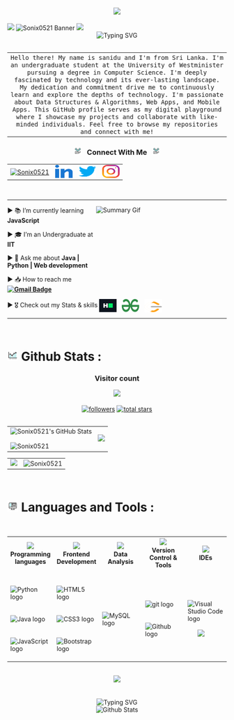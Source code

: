 <br>

<!-- --------------------------------------- Greetings Gif --------------------------------------- -->
<div align="center">
  <img src="https://readme-typing-svg.herokuapp.com?font=Orbitron&size=40&color=%23fe4d00&height=67&duration=3000&center=true&lines=%F0%9F%85%B6%F0%9F%86%81%F0%9F%85%B4%F0%9F%85%B4%F0%9F%86%83%F0%9F%85%B8%F0%9F%85%BD%F0%9F%85%B6%F0%9F%86%82">
</div>
<!-- --------------------------------------------------------------------------------------------- -->


<br>


<!-- --------------------------------------- Animated Horizontal Line --------------------------------------- -->
<img src="https://user-images.githubusercontent.com/73097560/115834477-dbab4500-a447-11eb-908a-139a6edaec5c.gif">
<!-- -------------------------------------------------------------------------------------------------------- -->
<!-- --------------------------------------- GitHub Banner --------------------------------------- -->
<img src="GitHub Profile Banner.gif" alt="Sonix0521 Banner">
<!-- --------------------------------------------------------------------------------------------- -->
<!-- --------------------------------------- Animated Horizontal Line --------------------------------------- -->
<img src="https://user-images.githubusercontent.com/73097560/115834477-dbab4500-a447-11eb-908a-139a6edaec5c.gif">
<!-- -------------------------------------------------------------------------------------------------------- -->


<br>


<!-- ---------------------------------------------------------------------- Welcome Message ---------------------------------------------------------------------- -->
<div align="center">
<img src="https://readme-typing-svg.herokuapp.com?font=Fira+Code&weight=900&size=25&pause=1000&random=false&width=435&lines=WELCOME+TO+MY+GITHUB+PROFILE+%F0%9F%A4%9D" alt="Typing SVG" />
</div>
<!-- ------------------------------------------------------------------------------------------------------------------------------------------------------------- -->


<br>


<!-- ------------------------------------------------------------------------ GitHub About ----------------------------------------------------------------------- -->
<table width="400">
  <td>
  <div align="center">
    <samp>
      Hello there! My name is sanidu and I'm from Sri Lanka. I'm an undergraduate student at the University of Westminister pursuing a degree in Computer Science.
      I'm deeply fascinated by technology and its ever-lasting landscape. My dedication and commitment drive me to continuously learn and explore the depths of technology.
      I'm passionate about Data Structures & Algorithms, Web Apps, and Mobile Apps. This GitHub profile serves as my digital playground where I showcase my projects and collaborate with like-minded individuals. 
      Feel free to browse my repositories and connect with me!
    </samp>
  </div>
  </td>
</table>
<!-- ------------------------------------------------------------------------------------------------------------------------------------------------------------- -->





<!-- -------------------------------------------------------------------------------------- Social's --------------------------------------------------------------------------------------- -->
<h3 align="center"> <img src="Gif Icons/Connect Icon Gif.gif" width="18px">  &nbsp; Connect With Me &nbsp; <img src="Gif Icons/Connect Icon Gif.gif" width="18px"> </h3>

<div align="center">  
<table>
<td> <a href="mailto:saniduwickramasinghe@gmail.com" target="blank"><img align="center" src="https://img.icons8.com/doodle/2x/gmail-new.png" alt="Sonix0521" height="30" width="30"></a> </td>
<td> <a href="https://www.linkedin.com/in/sanidu-wickramasinghe-649619310/" target="blank"><img align="center" src="https://raw.githubusercontent.com/SubhadeepZilong/SubhadeepZilong/main/icons/Social/linked-in-alt.svg" alt="Sonix0521" height="30" width="40"/></a> </td>
<td> <a href="https://x.com/Sanidu0521" target="blank"><img align="center" src="https://raw.githubusercontent.com/SubhadeepZilong/SubhadeepZilong/main/icons/Social/twitter.svg" alt="Sonix0521" height="30" width="40" /></a> </td> 
<td> <a href="https://instagram.com/_mahith.007" target="blank"><img align="center" src="https://raw.githubusercontent.com/SubhadeepZilong/SubhadeepZilong/main/icons/Social/instagram.svg" alt="Sonix0521" height="30" width="40"/></a> </td>
</table>
</div>
  
<!-- --------------------------------------------------------------------------------------------------------------------------------------------------------------------------------------- -->


<br>


<!-- ---------------------------------------------------------------------- Profile Summary ---------------------------------------------------------------------- -->
---
<img align="right" height="200" width="300" alt="Summary Gif" src="https://github.com/JayantGoel001/JayantGoel001/blob/master/GIF/code.gif">

▶ 📚 I’m currently learning **JavaScript**

▶ 🎓 I’m an Undergraduate at **IIT**

▶ 💬 Ask me about **Java | Python | Web development**

▶ 📥 How to reach me &nbsp; **[![Gmail Badge](https://img.shields.io/badge/-saniduwickramasinghe@gmail.com-d14836?style=flat-square&logo=Gmail&logoColor=white&link=mailto:saniduwickramasinghe@gmail.com)](mailto:saniduwickramasinghe@gmail.com)**

▶ 🎖️ Check out my Stats & skills 
<a href="https://www.hackerrank.com/profile/sanidu0521" target="blank"><img align="center" src="https://raw.githubusercontent.com/SubhadeepZilong/SubhadeepZilong/main/icons/Social/hackerrank.svg" alt="Sonix0521" height="30" width="40" /></a> &nbsp; 
<a href="https://www.geeksforgeeks.org/user/saniduaoc5" target="blank"><img align="center" src="https://raw.githubusercontent.com/SubhadeepZilong/SubhadeepZilong/main/icons/Social/geeks-for-geeks.svg" alt="Sonix0521" height="30" width="40" /></a> &nbsp; 
<a href="https://leetcode.com/u/sanidu0521" target="blank"><img align="center" src="https://raw.githubusercontent.com/SubhadeepZilong/SubhadeepZilong/main/icons/Social/leet-code.svg" alt="Sonix0521" height="30" width="40"/></a>

---
<!-- ------------------------------------------------------------------------------------------------------------------------------------------------------------- -->


<br>


<!-- --------------------------------------------------------------------------------------------------------------------------------------------------------------------------------------- -->
# <picture> <img src="Gif Icons/Stats Icon Gif.gif" width="25px"> </picture> Github Stats :

<!-- ---------------------------------------- Visit Count ---------------------------------------- -->
<div align="center"> 
  <h3 align="center">Visitor count</h3>
  <img src="https://profile-counter.glitch.me/Sonix0521/count.svg"/> 
</div>
<!-- --------------------------------------------------------------------------------------------- -->

<br>

<!-- -------------------------------------------------------------------- Follow & Star Count -------------------------------------------------------------------- -->
<div align="center">
      <a href="https://github.com/Sonix0521"><img alt="followers" title="Follow me on Github" src="https://custom-icon-badges.demolab.com/github/followers/Sonix0521?color=236ad3&labelColor=1155ba&style=for-the-badge&logo=person-add&label=Follow&logoColor=white"/></a>
      <a href="https://github.com/Sonix0521?tab=stars"><img alt="total stars" title="Total stars on GitHub" src="https://custom-icon-badges.demolab.com/github/stars/Sonix0521?color=55960c&style=for-the-badge&labelColor=488207&logo=star"/></a>
</div>
<!-- ------------------------------------------------------------------------------------------------------------------------------------------------------------- -->

<br>

<table align="center">
    <td>
      <img width="400px" src="https://github-readme-stats.vercel.app/api?username=Sonix0521&show_icons=true&count_private=true&theme=shades-of-purple&icon_color=fad000" alt="Sonix0521's GitHub Stats">
      <br><br>
      <img width="400px" src="https://github-readme-streak-stats.herokuapp.com/?user=Sonix0521&count_private=true&theme=radical&date" alt="Sonix0521"/>
    </td>
    <td>
      <img width="380px" src="https://i.giphy.com/media/v1.Y2lkPTc5MGI3NjExcWw0amhheDNnOGQzY3A5bmpxbzdsY3loN2Y1OHJ2OGhiYzBnZGFiZiZlcD12MV9pbnRlcm5hbF9naWZfYnlfaWQmY3Q9Zw/WmBl8pvjfyYUszw1TS/giphy.gif">
    </td>
</table>

<table align="center">
    <td>
      <img width="330px" src="https://i.giphy.com/media/v1.Y2lkPTc5MGI3NjExbHBwbmlpM3plYjFhZjdmOXRjYjhqdXNrcTd3a2c3dTcza3l5dmR5dSZlcD12MV9pbnRlcm5hbF9naWZfYnlfaWQmY3Q9Zw/cNrZyXIZHSLYTqtWJI/giphy.gif">
    </td>
    <td>
      <img width="350px" align="center" src="https://github-readme-stats.anuraghazra1.vercel.app/api/top-langs/?username=sonix0521&theme=algolia&date&hide_border=true&no-bg=true&no-frame=true&langs_count=11" alt="Sonix0521"/>
    </td>
</table>
<!-- --------------------------------------------------------------------------------------------------------------------------------------------------------------------------------------- -->


<br>


<!-- --------------------------------------------------------------------------------------------------------------------------------------------------------------------------- -->
# <img src="Gif Icons/Programming Languages Icon Gif.gif" width="25px"> Languages and Tools :

<br>

<table align="center">

<tr>
  <th width="20%"> <picture> <img src = "https://github.com/7oSkaaa/7oSkaaa/blob/main/Images/Programming_Languages.gif?raw=true" width="50px"> </picture> <br> Programming languages </th>
  <th width="20%"> <picture> <img src = "https://github.com/7oSkaaa/7oSkaaa/blob/main/Images/Front_End.gif?raw=true" width="50px"> </picture> <br> Frontend Development </th>
  <th width="20%"> <picture> <img src = "https://github.com/7oSkaaa/7oSkaaa/blob/main/Images/CP_PS.gif?raw=true" width="50px"> </picture> <br> Data Analysis </th>
  <th width="20%"> <picture> <img src = "https://github.com/7oSkaaa/7oSkaaa/blob/main/Images/Software_Tools.gif?raw=true" width="50px"> </picture> <br> Version Control & Tools </th>
  <th width="20%"> <picture> <img src = "https://github.com/7oSkaaa/7oSkaaa/blob/main/Images/IDEs.gif?raw=true" width="50px"> </picture> <br> IDEs </th> 
<tr>

<tr>
  
  <td height="50%"> 
    <br>
    &nbsp;&nbsp;&nbsp;&nbsp;&nbsp; <img src="https://img.shields.io/badge/Python-FFD43B?style=for-the-badge&logo=python&logoColor=blue" alt="Python logo"  title="Python" height="25"/> <br><br>
    &nbsp;&nbsp;&nbsp;&nbsp;&nbsp; <img src="https://img.shields.io/badge/Java-ED8B00?style=for-the-badge&logo=java&logoColor=white" alt="Java logo"  title="Java" height="25"/> <br><br>
    &nbsp;&nbsp;&nbsp;&nbsp;&nbsp; <img src="https://img.shields.io/badge/JavaScript-323330?style=for-the-badge&logo=javascript&logoColor=F7DF1E" alt="JavaScript logo" title="JavaScript" height="25"/> <br><br>
  </td>
  
  <td height="50%">
    <br>
    &nbsp;&nbsp;&nbsp;&nbsp;&nbsp; <img src="https://img.shields.io/badge/HTML5-E34F26?style=for-the-badge&logo=html5&logoColor=white" alt="HTML5 logo" title="HTML5" height="25"/> <br><br>
    &nbsp;&nbsp;&nbsp;&nbsp;&nbsp; <img src="https://img.shields.io/badge/CSS3-1572B6?style=for-the-badge&logo=css3&logoColor=white" alt="CSS3 logo" title="CSS3" height="25"/> <br><br>
    &nbsp;&nbsp;&nbsp;&nbsp;&nbsp; <img src="https://img.shields.io/badge/Bootstrap-563D7C?style=for-the-badge&logo=bootstrap&logoColor=white" alt="Bootstrap logo" title="Bootstrap" height="25"/> <br><br>
  </td>

  <td height="50%">
    <br>
    &nbsp;&nbsp;&nbsp;&nbsp;&nbsp;&nbsp;&nbsp; <img src="https://img.shields.io/badge/MySQL-005C84?style=for-the-badge&logo=mysql&logoColor=white" alt="MySQL logo" title="MySQL" height="25"/> <br><br>
  </td>

  <td height="50%">
    <br>
    &nbsp;&nbsp;&nbsp;&nbsp;&nbsp; <img src="https://img.shields.io/badge/GIT-E44C30?style=for-the-badge&logo=git&logoColor=white" alt="git logo" title="Git" height="25"/> <br><br>
    &nbsp;&nbsp;&nbsp;&nbsp;&nbsp; <img src="https://img.shields.io/badge/GitHub-100000?style=for-the-badge&logo=github&logoColor=white" alt="Github logo" title="Github" height="25"/> <br><br>
  </td>

  <td height="50%">
    <br>
    &nbsp;&nbsp;&nbsp;&nbsp;&nbsp; <img src="https://img.shields.io/badge/VSCode-0078D4?style=for-the-badge&logo=visual%20studio%20code&logoColor=white" alt="Visual Studio Code logo" title="Visual Studio Code" height="25"/> <br><br>
    &nbsp;&nbsp;&nbsp;&nbsp;&nbsp; <img src="https://img.shields.io/badge/pycharm-143?style=for-the-badge&logo=pycharm&logoColor=black&color=black&labelColor=green" height="25"> <br><br>
  </td>

</tr>

</table>
<!-- --------------------------------------------------------------------------------------------------------------------------------------------------------------------------- -->


<br>


<!-- ----------------------------------------------------------------------------- Keep Coding Gif ----------------------------------------------------------------------------- -->
<div align="center">
<img width="420px" src="https://i.giphy.com/media/v1.Y2lkPTc5MGI3NjExdzBzYWcxdHFmY2ZjdHY5ZGZscWYwZWZ3aHh5dDlzaDVnbTN1bGEzOSZlcD12MV9pbnRlcm5hbF9naWZfYnlfaWQmY3Q9Zw/CcwLAV11cALh3OuEJ5/giphy.gif">
</div>
<!-- --------------------------------------------------------------------------------------------------------------------------------------------------------------------------- -->


<br>


<!-- ---------------------------------------------------------------------- Thankyou Message ---------------------------------------------------------------------- -->
<br>
<div align="center">
<img src="https://readme-typing-svg.herokuapp.com?font=Fira+Code&weight=900&size=30&pause=1000&color=F7206A&center=true&vCenter=true&random=false&width=435&lines=THANK+YOU+FOR+VISITING+%F0%9F%91%8B%F0%9F%8F%BC" alt="Typing SVG" />
</div>
<!-- -------------------------------------------------------------------------------------------------------------------------------------------------------------- -->


<!-- ----------------------------------------------- Footer Wave ----------------------------------------------- -->
<div align="center">
        <img src="https://raw.githubusercontent.com/bornmay/bornmay/Update/svg/Bottom.svg" alt="Github Stats" />
</div>
<!-- ----------------------------------------------------------------------------------------------------------- -->
